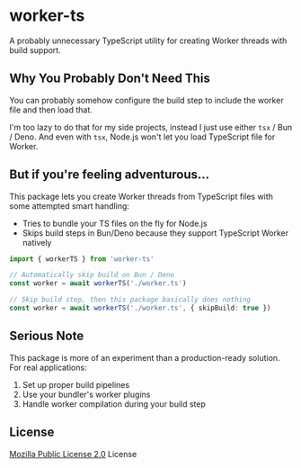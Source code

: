 # worker-ts

A probably unnecessary TypeScript utility for creating Worker threads with build support.

## Why You Probably Don't Need This

You can probably somehow configure the build step to include the worker file and then load that.

I'm too lazy to do that for my side projects, instead I just use either `tsx` / Bun / Deno. And even with `tsx`, Node.js won't let you load TypeScript file for Worker.

## But if you're feeling adventurous...

This package lets you create Worker threads from TypeScript files with some attempted smart handling:
- Tries to bundle your TS files on the fly for Node.js
- Skips build steps in Bun/Deno because they support TypeScript Worker natively

```typescript
import { workerTS } from 'worker-ts'

// Automatically skip build on Bun / Deno
const worker = await workerTS('./worker.ts')

// Skip build step, then this package basically does nothing
const worker = await workerTS('./worker.ts', { skipBuild: true })
```

## Serious Note

This package is more of an experiment than a production-ready solution. For real applications:
1. Set up proper build pipelines
2. Use your bundler's worker plugins
3. Handle worker compilation during your build step

## License

[Mozilla Public License 2.0](./LICENSE.md) License
